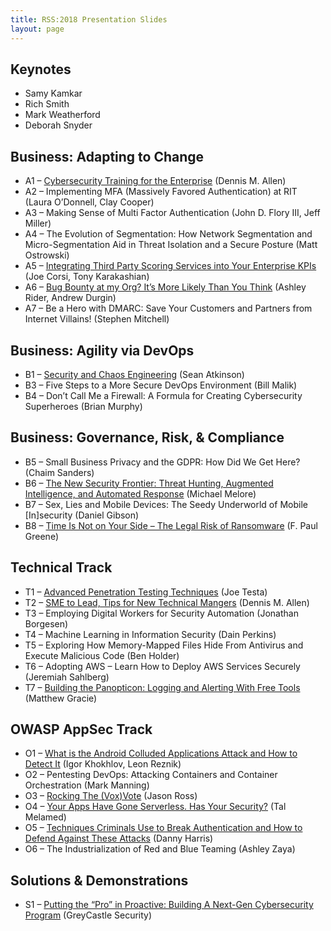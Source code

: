 ```yaml
---
title: RSS:2018 Presentation Slides
layout: page
---
```


## Keynotes

* Samy Kamkar
* Rich Smith
* Mark Weatherford
* Deborah Snyder

## Business: Adapting to Change

* A1 – [Cybersecurity Training for the Enterprise](files/RSS2018-A1.pdf) (Dennis M. Allen)
* A2 – Implementing MFA (Massively Favored Authentication) at RIT (Laura O’Donnell, Clay Cooper)
* A3 – Making Sense of Multi Factor Authentication (John D. Flory III, Jeff Miller)
* A4 – The Evolution of Segmentation: How Network Segmentation and Micro-Segmentation Aid in Threat Isolation and a Secure Posture (Matt Ostrowski)
* A5 – [Integrating Third Party Scoring Services into Your Enterprise KPIs](files/RSS2018-A5.pdf) (Joe Corsi, Tony Karakashian)
* A6 – [Bug Bounty at my Org? It’s More Likely Than You Think](files/RSS2018-A6.pdf) (Ashley Rider, Andrew Durgin)
* A7 – Be a Hero with DMARC: Save Your Customers and Partners from Internet Villains! (Stephen Mitchell)

## Business: Agility via DevOps

* B1 – [Security and Chaos Engineering](files/RSS2018-B1.pdf) (Sean Atkinson)
* B3 – Five Steps to a More Secure DevOps Environment (Bill Malik)
* B4 – Don’t Call Me a Firewall: A Formula for Creating Cybersecurity Superheroes (Brian Murphy)

## Business: Governance, Risk, & Compliance

* B5 – Small Business Privacy and the GDPR: How Did We Get Here? (Chaim Sanders)
* B6 – [The New Security Frontier: Threat Hunting, Augmented Intelligence, and Automated Response](files/RSS2018-B6.pdf) (Michael Melore)
* B7 – Sex, Lies and Mobile Devices: The Seedy Underworld of Mobile [In]security (Daniel Gibson)
* B8 – [Time Is Not on Your Side – The Legal Risk of Ransomware](files/RSS2018-B8.pdf) (F. Paul Greene)

## Technical Track

* T1 – [Advanced Penetration Testing Techniques](files/RSS2018-T1-updated.pdf) (Joe Testa)
* T2 – [SME to Lead, Tips for New Technical Mangers](files/RSS2018-T2.pdf) (Dennis M. Allen)
* T3 – Employing Digital Workers for Security Automation (Jonathan Borgesen)
* T4 – Machine Learning in Information Security (Dain Perkins)
* T5 – Exploring How Memory-Mapped Files Hide From Antivirus and Execute Malicious Code (Ben Holder)
* T6 – Adopting AWS – Learn How to Deploy AWS Services Securely (Jeremiah Sahlberg)
* T7 – [Building the Panopticon: Logging and Alerting With Free Tools](files/RSS2018-T7.pdf) (Matthew Gracie)

## OWASP AppSec Track

* O1 – [What is the Android Colluded Applications Attack and How to Detect It](files/RSS2018-O1.pdf) (Igor Khokhlov, Leon Reznik)
* O2 – Pentesting DevOps: Attacking Containers and Container Orchestration (Mark Manning)
* O3 – [Rocking The (Vox)Vote](files/RSS2018-O3.pdf) (Jason Ross)
* O4 – [Your Apps Have Gone Serverless. Has Your Security?](files/RSS2018-O4.pdf) (Tal Melamed)
* O5 – [Techniques Criminals Use to Break Authentication and How to Defend Against These Attacks](files/RSS2018-O5-updated.pdf) (Danny Harris)
* O6 – The Industrialization of Red and Blue Teaming (Ashley Zaya)

## Solutions & Demonstrations

* S1 – [Putting the “Pro” in Proactive: Building A Next-Gen Cybersecurity Program](files/RSS2018-S1.pdf) (GreyCastle Security)